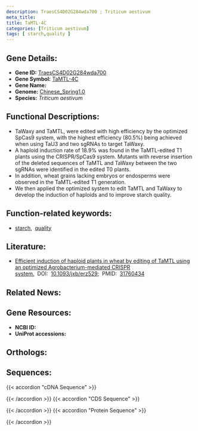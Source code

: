 ```yaml
---
description: TraesCS4D02G284wda700 ; Triticum aestivum
meta_title:
title: TaMTL-4C
categories: [Triticum aestivum]
tags: [ starch,quality ]
---
```


## Gene Details:
- **Gene ID:**	[TraesCS4D02G284wda700](http://202.194.139.32/cgi-bin/geneDetail.py?search=TraesCS4D02G284wda700)
- **Gene Symbol:** <u>TaMTL-4C</u>
- **Gene Name:** 
- **Genome:** [Chinese_Spring1.0](https://ensembl.gramene.org/Triticum_aestivum/Info/Index)
- **Species:** *Triticum aestivum*

## Functional Descriptions:
   - TaWaxy and TaMTL, were edited with high efficiency by the optimized SpCas9 system, with the highest efficiency (80.5%) being achieved when using TaU3 and two sgRNAs to target TaWaxy.
   - A haploid induction rate of 18.9% was found in the TaMTL-edited T1 plants using the CRISPR/SpCas9 system. Mutants with reverse insertion of the deleted sequences of TaMTL and TaWaxy between the two sgRNAs were identified in the edited T0 plants.
   - In addition, wheat grains lacking embryos or endosperms were observed in the TaMTL-edited T1 generation.
   - We then applied the optimized system to edit TaMTL and TaWaxy to develop the induction of haploids and to improve starch quality.

## Function-related keywords:
   - [starch](/tags/starch/),&nbsp;&nbsp;[quality](/tags/quality/)

## Literature:
   - [Efficient induction of haploid plants in wheat by editing of TaMTL using an optimized Agrobacterium-mediated CRISPR system.](https://doi.org/10.1093/jxb/erz529)&nbsp;&nbsp;DOI:&nbsp;&nbsp;[10.1093/jxb/erz529](https://doi.org/10.1093/jxb/erz529);&nbsp;&nbsp;PMID:&nbsp;&nbsp;[31760434](https://pubmed.ncbi.nlm.nih.gov/31760434/)

## Related News:

## Gene Resources:
- **NCBI ID:**  [](https://www.ncbi.nlm.nih.gov/gene/?term=)
- **UniProt accessions:**  [](https://www.uniprot.org/uniprotkb//entry)

## Orthologs:

## Sequences:
{{< accordion "cDNA Sequence" >}}

{{< /accordion >}}
{{< accordion "CDS Sequence" >}}

{{< /accordion >}}
{{< accordion "Protein Sequence" >}}

{{< /accordion >}}
